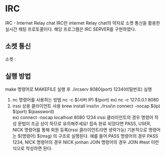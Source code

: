 # IRC 
IRC - Internet Relay chat
IRC란 internet Relay chat의 약자로 소켓 통신을 활용한 실시간 채팅 프로토콜이다.
해당 프로그램은 IRC SERVER를 구현하였다.

## 소켓 통신
소켓 : 

## 실행 방법
make 명령어로 MAKEFILE 실행 후 
./ircserv 8080(port) 1234(비밀번호) 실행
1. nc 명령어를 사용하는 방법
  nc -c $(서버 IP) $(port)
  ex) nc -c 127.0.0.1 8080
2. irssi 상용 클라이언트 사용
   brew install irssi\n
   ./irssi\n
   connect -nocap $(ip) $(port) $(password) </br>
   ex) connect -nocap localhost 8080 1234
   irssi 클라이언트의 경우 명령어 작성 문법이 조금 상이 하므로 유의해주세요!
접속 완료 되었다면 
PASS, USER, NICK 명령어를 통해 회원 등록(irssi 클라이언트라면 생략가능)
기본적으로 명령어는 $(명령어) $(msg) 의 구조로 실행된다.
예를 들어 PASS 명령어의 경우 PASS 1234, NICK 명령어의 경우 NICK jonhan
JOIN 명령어의 경우 JOIN #test 이런식으로 작성하면 된다. 
   
